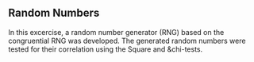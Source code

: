 ## Random Numbers

In this excercise, a random number generator (RNG) based on the congruential RNG was developed. The generated random numbers were tested for their correlation using the Square and &chi-tests.
